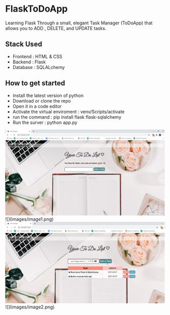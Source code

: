 # FlaskToDoApp
Learning Flask Through a small, elegant Task Manager (ToDoApp) that allows you to ADD , DELETE, and UPDATE tasks.

## Stack Used
- Frontend : HTML & CSS
- Backend : Flask 
- Database : SQLALchemy

## How to get started 
- Install the latest version of python
- Download or clone the repo
- Open it in a code editor
- Activate the virtual enviroment : venv/Scripts/activate
- run the command : pip install flask flask-sqlalchemy
- Run the surver : python app.py 

<img src= "images/image1.png" width = "1000">
![](images/image1.png)

<img src= "images/image2.png" width = "1000">
![](images/image2.png)

